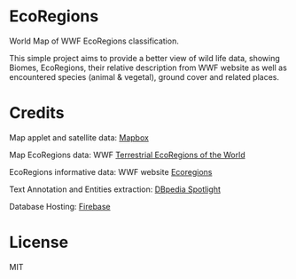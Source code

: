 # EcoRegions
World Map of WWF EcoRegions classification.

This simple project aims to provide a better view of wild life data, showing Biomes, EcoRegions, their relative description from WWF website as well as encountered species (animal & vegetal), ground cover and related places.

# Credits
Map applet and satellite data: [Mapbox](https://www.mapbox.com/) 

Map EcoRegions data:  WWF [Terrestrial EcoRegions of the World](https://www.worldwildlife.org/publications/terrestrial-ecoregions-of-the-world)

EcoRegions informative data: WWF website [Ecoregions](https://www.worldwildlife.org/biomes)

Text Annotation and Entities extraction: [DBpedia Spotlight](https://www.dbpedia-spotlight.org)

Database Hosting: [Firebase](https://firebase.com)

# License
MIT
